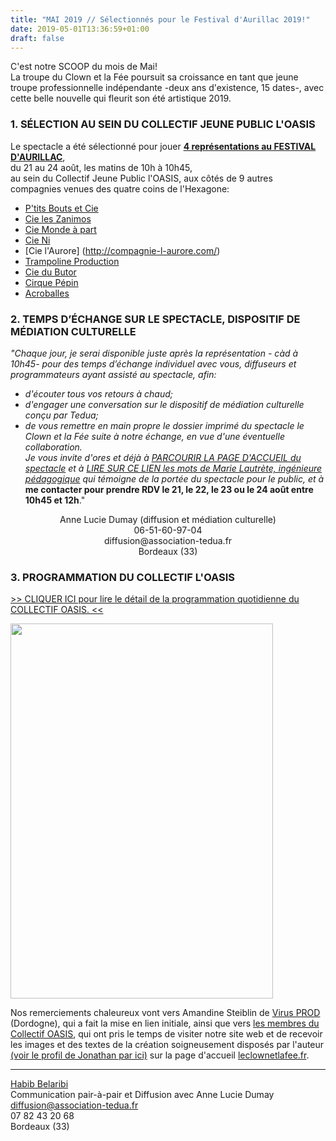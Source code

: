 ```yaml
---
title: "MAI 2019 // Sélectionnés pour le Festival d'Aurillac 2019!"
date: 2019-05-01T13:36:59+01:00
draft: false
---
```

C'est notre SCOOP du mois de Mai!   
La troupe du Clown et la Fée poursuit sa croissance en tant que jeune troupe professionnelle indépendante -deux ans d'existence, 15 dates-, avec cette belle nouvelle qui fleurit son été artistique 2019. <br> 

### 1. SÉLECTION AU SEIN DU COLLECTIF JEUNE PUBLIC L'OASIS

Le spectacle a été sélectionné pour jouer **[4 représentations au FESTIVAL D'AURILLAC](https://aurillac.net/index.php/fr/)**,<br> 
du 21 au 24 août, les matins de 10h à 10h45,  
au sein du Collectif Jeune Public l'OASIS, aux côtés de 9 autres compagnies venues des quatre coins de l'Hexagone:<br>
+ [P'tits Bouts et Cie](http://www.ptitsboutsetcie.com/)<br>
+ [Cie les Zanimos](https://www.leszanimos.com/)<br>
+ [Cie Monde à part](http://www.ciemondeapart.com/)<br>
+ [Cie Ni](http://compagnieni.com/fr/)<br>
+ [Cie l'Aurore] (http://compagnie-l-aurore.com/)<br>
+ [Trampoline Production](https://www.trampoline-production.com/)<br>
+ [Cie du Butor](https://www.compagniedubutor.com/)<br>
+ [Cirque Pépin](http://cirquepepin.com/)<br>
+ [Acroballes](http://acroballes.com/)<br>

###  2. TEMPS D’ÉCHANGE SUR  LE SPECTACLE, DISPOSITIF DE MÉDIATION CULTURELLE
*"Chaque jour, je serai disponible juste après la représentation - càd à 10h45- pour des temps d’échange individuel avec vous, diffuseurs et programmateurs ayant assisté au spectacle, afin:*  
- *d'écouter tous vos retours à chaud;*  
- *d'engager une conversation sur le dispositif de médiation culturelle conçu par Tedua;*  
- *de vous remettre en main propre le dossier imprimé du spectacle le Clown et la Fée suite à notre échange, en vue d'une éventuelle collaboration.*  
*Je vous invite d'ores et déjà à [PARCOURIR LA PAGE D'ACCUEIL du spectacle](https://leclownetlafee.fr/) et à [LIRE SUR CE LIEN les mots de Marie Lautrète, ingénieure pédagogique](https://leclownetlafee.fr/pages/les-notes-d-intentions/) qui témoigne de la portée du spectacle pour le public, et à* **me contacter pour prendre RDV le 21, le 22, le 23 ou le 24 août entre 10h45 et 12h**."  
<p style="text-align: center;">Anne Lucie Dumay (diffusion et médiation culturelle)<br>06-51-60-97-04<br>diffusion@association-tedua.fr<br>Bordeaux (33)</p>


### 3. PROGRAMMATION DU COLLECTIF L'OASIS

[>> CLIQUER ICI pour lire le détail de la programmation quotidienne du COLLECTIF OASIS. <<](https://archive.org/details/festival-aurillac-prog-loasis-2019/page/n1)

<a href="https://archive.org/embed/festival-aurillac-prog-loasis-2019" rel="programmation du Collectif OASIS"><img src="/images/affiche collectif oasis.png" alt="" width="420" height="600"/></a>

Nos remerciements chaleureux vont vers Amandine Steiblin de [Virus PROD](http://www.virus-prod.com/) (Dordogne), qui a fait la mise en lien initiale, ainsi que vers [les membres du Collectif OASIS](https://www.kocoriko.fr/fr/projects/l-oasis-collectif-jeune-public), qui ont pris le temps de visiter notre site web et de recevoir les images et des textes de la création soigneusement disposés par l'auteur [(voir le profil de Jonathan par ici)](https://leclownetlafee.fr/pages/l-equipe/) sur la page d'accueil [leclownetlafee.fr](https://leclownetlafee.fr/).

---
[Habib Belaribi](https://co-actions.coop/nos-metiers/les-entrepreneur-e-s/hbelaribi/)   
Communication pair-à-pair et Diffusion avec Anne Lucie Dumay   
diffusion@association-tedua.fr   
07 82 43 20 68   
Bordeaux (33)

